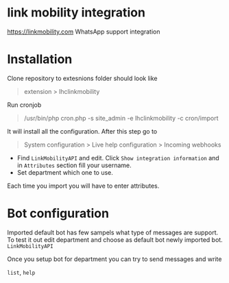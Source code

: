 # link mobility integration
https://linkmobility.com WhatsApp support integration

# Installation

Clone repository to extesnions folder should look like

> extension > lhclinkmobility

Run cronjob

> /usr/bin/php cron.php -s site_admin -e lhclinkmobility -c cron/import
 
It will install all the configuration. After this step go to 

> System configuration > Live help configuration > Incoming webhooks
 
* Find `LinkMobilityAPI` and edit. Click `Show integration information` and in `Attributes` section fill your username.
* Set department which one to use.

Each time you import you will have to enter attributes.

# Bot configuration

Imported default bot has few sampels what type of messages are support. To test it out edit department and choose as default bot newly imported bot. `LinkMobilityAPI`

Once you setup bot for department you can try to send messages and write 

`list`, `help`